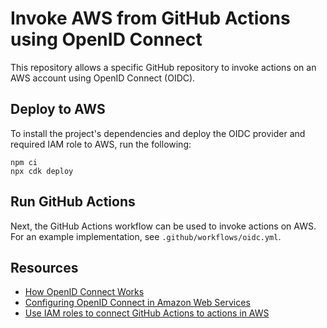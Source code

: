 # Invoke AWS from GitHub Actions using OpenID Connect

This repository allows a specific GitHub repository to invoke actions on an AWS account using OpenID Connect (OIDC).

## Deploy to AWS

To install the project's dependencies and deploy the OIDC provider and required IAM role to AWS, run the following:

```
npm ci
npx cdk deploy
```

## Run GitHub Actions

Next, the GitHub Actions workflow can be used to invoke actions on AWS. For an example implementation, see `.github/workflows/oidc.yml`.

## Resources

- [How OpenID Connect Works](https://openid.net/developers/how-connect-works/)
- [Configuring OpenID Connect in Amazon Web Services](https://docs.github.com/en/actions/security-for-github-actions/security-hardening-your-deployments/configuring-openid-connect-in-amazon-web-services)
- [Use IAM roles to connect GitHub Actions to actions in AWS](https://aws.amazon.com/blogs/security/use-iam-roles-to-connect-github-actions-to-actions-in-aws/)